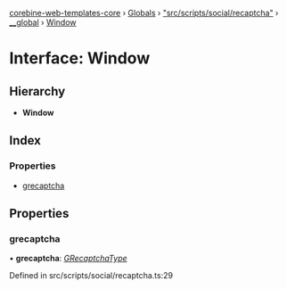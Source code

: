 [corebine-web-templates-core](../README.md) › [Globals](../globals.md) › ["src/scripts/social/recaptcha"](../modules/_src_scripts_social_recaptcha_.md) › [__global](../modules/_src_scripts_social_recaptcha_.__global.md) › [Window](_src_scripts_social_recaptcha_.__global.window.md)

# Interface: Window

## Hierarchy

* **Window**

## Index

### Properties

* [grecaptcha](_src_scripts_social_recaptcha_.__global.window.md#grecaptcha)

## Properties

###  grecaptcha

• **grecaptcha**: *[GRecaptchaType](../modules/_src_scripts_social_recaptcha_.md#grecaptchatype)*

Defined in src/scripts/social/recaptcha.ts:29

